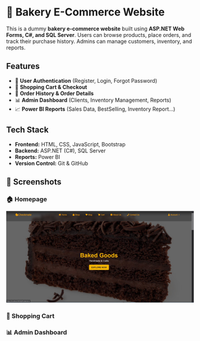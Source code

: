 # 🍞 Bakery E-Commerce Website

This is a dummy **bakery e-commerce website** built using **ASP.NET Web Forms, C#, and SQL Server**. Users can browse products, place orders, and track their purchase history. Admins can manage customers, inventory, and reports.

## Features
- 🔐 **User Authentication** (Register, Login, Forgot Password)
- 🛒 **Shopping Cart & Checkout**
- 📜 **Order History & Order Details**
- 📊 **Admin Dashboard** (Clients, Inventory Management, Reports)
- 📈 **Power BI Reports** (Sales Data, BestSelling, Inventory Report...)



## Tech Stack
- **Frontend:** HTML, CSS, JavaScript, Bootstrap
- **Backend:** ASP.NET (C#), SQL Server
- **Reports:** Power BI
- **Version Control:** Git & GitHub


## 📸 Screenshots

### 🏠 Homepage
![Homepage](images/LandingPage.jpg)

### 🛒 Shopping Cart


### 📊 Admin Dashboard



